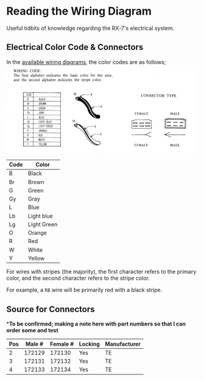 # Reading the Wiring Diagram

Useful tidbits of knowledge regarding the RX-7's electrical system.

## Electrical Color Code & Connectors

In the [available wiring diagrams](http://wright-here.net/cars/rx7/manuals.html#diagrams), the color codes are as follows;
![Color codes](./images/colors.png)

| Code | Color       |
| ---- | ----------- |
| B    | Black       |
| Br   | Brown       |
| G    | Green       |
| Gy   | Gray        |
| L    | Blue        |
| Lb   | Light blue  |
| Lg   | Light Green |
| O    | Orange      |
| R    | Red         |
| W    | White       |
| Y    | Yellow      |

For wires with stripes (the majority), the first character refers to the primary color, and the second character refers to the stripe color.

For example, a `RB` wire will be primarily red with a black stripe.

## Source for Connectors

***To be confirmed; making a note here with part numbers so that I can order some and test**

| Pos | Male #   | Female # | Locking | Manufacturer |
| --- | -------- | -------- | ------- | ------------ |
| 2   | 172129   | 172130   | Yes     | TE |
| 3   | 172131   | 172132   | Yes     | TE |
| 4   | 172133   | 172134   | Yes     | TE |

